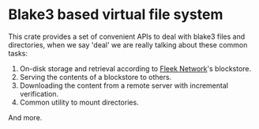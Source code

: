 # Blake3 based virtual file system

This crate provides a set of convenient APIs to deal with blake3 files and directories, when
we say 'deal' we are really talking about these common tasks:

1. On-disk storage and retrieval according to [Fleek Network](https://fleek.network)'s blockstore.
2. Serving the contents of a blockstore to others.
3. Downloading the content from a remote server with incremental verification.
4. Common utility to mount directories.

And more.
